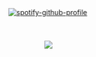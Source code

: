 
[![spotify-github-profile](https://spotify-github-profile.kittinanx.com/api/view?uid=wjdes5kajmt1gqhbzctuzbgid&cover_image=true&theme=novatorem&show_offline=true&background_color=ffffff&interchange=false&bar_color=53b14f&bar_color_cover=false)](https://github.com/kittinan/spotify-github-profile)
 ㅤㅤ

  ㅤ ㅤ ㅤ ㅤ

 ㅤㅤㅤ ㅤㅤ  ![](https://64.media.tumblr.com/ba69f16a428dfecde90bba028acb3038/b63f74c23b4a4769-96/s2048x3072/2bf300f6b682e6b4f41e22d0376a2cf19e5c7d2d.pnj)

 
 
  ㅤㅤ  ㅤㅤ  ㅤㅤ  ㅤㅤ 
  
